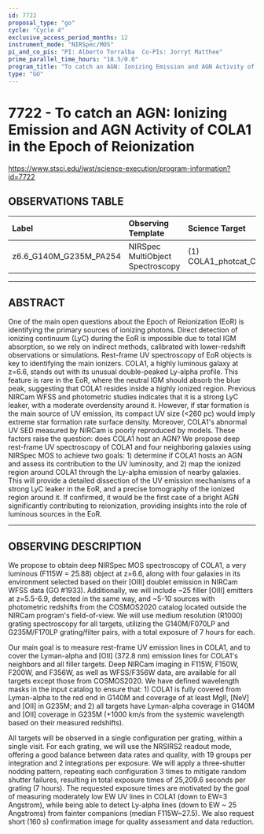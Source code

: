 ```yaml
---
id: 7722
proposal_type: "go"
cycle: "Cycle 4"
exclusive_access_period_months: 12
instrument_mode: "NIRSpec/MOS"
pi_and_co_pis: "PI: Alberto Torralba  Co-PIs: Jorryt Matthee"
prime_parallel_time_hours: "18.5/0.0"
program_title: "To catch an AGN: Ionizing Emission and AGN Activity of COLA1 in the Epoch of Reionization"
type: "GO"
---
```

# 7722 - To catch an AGN: Ionizing Emission and AGN Activity of COLA1 in the Epoch of Reionization
https://www.stsci.edu/jwst/science-execution/program-information?id=7722
## OBSERVATIONS TABLE
| Label                     | Observing Template                | Science Target                  |
| :------------------------ | :-------------------------------- | :------------------------------ |
| z6.6_G140M_G235M_PA254 | NIRSpec MultiObject Spectroscopy | (1) COLA1_photcat_C20_v3 |

---

## ABSTRACT

One of the main open questions about the Epoch of Reionization (EoR) is identifying the primary sources of ionizing photons. Direct detection of ionizing continuum (LyC) during the EoR is impossible due to total IGM absorption, so we rely on indirect methods, calibrated with lower-redshift observations or simulations. Rest-frame UV spectroscopy of EoR objects is key to identifying the main ionizers. COLA1, a highly luminous galaxy at z=6.6, stands out with its unusual double-peaked Ly-alpha profile. This feature is rare in the EoR, where the neutral IGM should absorb the blue peak, suggesting that COLA1 resides inside a highly ionized region. Previous NIRCam WFSS and photometric studies indicates that it is a strong LyC leaker, with a moderate overdensity around it. However, if star formation is the main source of UV emission, its compact UV size (<260 pc) would imply extreme star formation rate surface density. Moreover, COLA1's abnormal UV SED measured by NIRCam is poorly reproduced by models. These factors raise the question: does COLA1 host an AGN?
We propose deep rest-frame UV spectroscopy of COLA1 and four neighboring galaxies using NIRSpec MOS to achieve two goals: 1) determine if COLA1 hosts an AGN and assess its contribution to the UV luminosity, and 2) map the ionized region around COLA1 through the Ly-alpha emission of nearby galaxies. This will provide a detailed dissection of the UV emission mechanisms of a strong LyC leaker in the EoR, and a precise tomography of the ionized region around it. If confirmed, it would be the first case of a bright AGN significantly contributing to reionization, providing insights into the role of luminous sources in the EoR.

---

## OBSERVING DESCRIPTION

We propose to obtain deep NIRSpec MOS spectroscopy of COLA1, a very luminous (F115W = 25.88) object at z=6.6, along with four galaxies in its environment selected based on their [OIII] doublet emission in NIRCam WFSS data (GO #1933). Additionally, we will include ~25 filler [OIII] emitters at z=5.5-6.9, detected in the same way, and ~5-10 sources with photometric redshifts from the COSMOS2020 catalog located outside the NIRCam program's field-of-view. We will use medium resolution (R1000) grating spectroscopy for all targets, utilizing the G140M/F070LP and G235M/F170LP grating/filter pairs, with a total exposure of 7 hours for each.

Our main goal is to measure rest-frame UV emission lines in COLA1, and to cover the Lyman-alpha and [OII] (372.8 nm) emission lines for COLA1's neighbors and all filler targets. Deep NIRCam imaging in F115W, F150W, F200W, and F356W, as well as WFSS/F356W data, are available for all targets except those from COSMOS2020. We have defined wavelength masks in the input catalog to ensure that: 1) COLA1 is fully covered from Lyman-alpha to the red end in G140M and coverage of at least MgII, [NeV] and [OII] in G235M; and 2) all targets have Lyman-alpha coverage in G140M and [OII] coverage in G235M (+1000 km/s from the systemic wavelength based on their measured redshifts).

All targets will be observed in a single configuration per grating, within a single visit. For each grating, we will use the NRSIRS2 readout mode, offering a good balance between data rates and quality, with 19 groups per integration and 2 integrations per exposure. We will apply a three-shutter nodding pattern, repeating each configuration 3 times to mitigate random shutter failures, resulting in total exposure times of 25,209.6 seconds per grating (7 hours). The requested exposure times are motivated by the goal of measuring moderately low EW UV lines in COLA1 (down to EW=3 Angstrom), while being able to detect Ly-alpha lines (down to EW ~ 25 Angstroms) from fainter companions (median F115W~27.5). We also request short (160 s) confirmation image for quality assessment and data reduction.